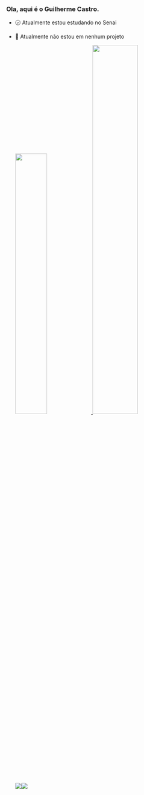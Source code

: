 ### Ola, aqui é o Guilherme Castro.

- 🕝 Atualmente estou estudando no Senai
- 💼 Atualmente não estou em nenhum projeto

  <div>
    <a href="http://beacons.ai/GuiCastro8">
      <img width="42%" src="https://github-readme-stats.vercel.app/api?username=GuiCastro8&show_icons=true&theme=transparent&include_all_commits=true&count_private=true">
      <img width="50%" src="https://github-readme-stats.vercel.app/api/top-langs/?username=GuiCastro8&layout=compact&langs_count=16&theme=transparent">
  </div>

  <div>
    <a href="" target="_blank"><img src="https://img.shields.io/badge/Gmail-D14836?style=for-the-badge&logo=gmail&logoColor=white" target="_blank></a>
    <a href="" target="_blank"><img src="https://img.shields.io/badge/WhatsApp-25D366?style=for-the-badge&logo=whatsapp&logoColor=white" target="_blank></a>
    <a href="" target="_blank"><img src="https://img.shields.io/badge/Gmail-D14836?style=for-the-badge&logo=gmail&logoColor=white" target="_blank></a>
  </div>
